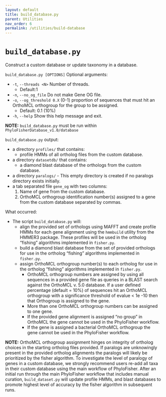 ```yaml
---
layout: default
title: build_database.py
parent: Utilities
nav_order: 6
permalink: /utilities/build-database
---
```


# `build_database.py`

Construct a custom database or update taxonomy in a database.

`build_database.py [OPTIONS]`
Optional arguments:
- `-t`, `--threads <N>` Number of threads.
  - Default:1
- `-n`, `--no_og_file` Do not make Gene OG file.
- `-o`, `--og_threshold 0.X` (0-1) proportion of sequences that must hit an OrthoMCL orthogroup for the group to be assigned.
  - Default: 0.1 (10%)
- `-h`, `--help` Show this help message and exit.

**NOTE:** `build_database.py` must be run within `PhyloFisherDatabase_v1.0/database`

`build_database.py` output:
- a directory `profiles/` that contains:
  - profile HMMs of all ortholog files from the custom database.
- a directory `datasetdb/` that contains:
  - a diamond blast database of the orthologs from the custom database.
- a directory `paralogs/` - This empty directory is created if no paralogs directory exists initially.
- a tab separated file `gene_og` with two columns:
  1. Name of gene from the custom database.
  2. OrthoMCL orthogroup identification number(s) assigned to a gene from the custom database separated by commas.

What occurred:
- The script `build_database.py` will:
  - align the provided set of orthologs using MAFFT and create profile HMMs for each gene alignment using the `hmmbuild` utility from the HMMER3 package. These profiles will be used in the ortholog “fishing” algorithms implemented in `fisher.py`.
  - build a diamond blast database from the set of provided orthologs for use in the ortholog “fishing” algorithms implemented in `fisher.py`.
  - assign OrthoMCL orthogroup number(s) to each ortholog for use in the ortholog “fishing” algorithms implemented in `fisher.py`.
    - OrthoMCL orthogroup numbers are assigned by using all sequences in a provided gene file as queries in a BLAST search against the OrthoMCL v. 5.0 database. If a user defined percentage (default = 10%) of sequences hit an OrthoMCL orthogroup with a significance threshold of evalue < 1e -10 then that Orthogroup is assigned to the gene.
    - More than one OrthoMCL orthogroup numbers can be assigned to one gene.
    - If the provided gene alignment is assigned “no group” in OrthoMCL the gene cannot be used in the PhyloFisher workflow.
    - If the gene is assigned a bacterial OrthoMCL orthogroup the gene cannot be used in the PhyloFisher workflow.

**NOTE:** OrthoMCL orthogroup assignment hinges on integrity of ortholog choices in the starting ortholog files provided. If paralogs are unknowingly present in the provided ortholog alignments the paralogs will likely be prioritized by the fisher algorithm. To investigate the level of paralogy of genes in a custom database, we strongly recommend users re-add all taxa in their custom database using the main workflow of PhyloFisher. After an initial run through the main PhyloFisher workflow that includes manual curation, `build_dataset.py` will update profile HMMs, and blast databases to promote highest level of accuracy by the fisher algorithm in subsequent runs.

